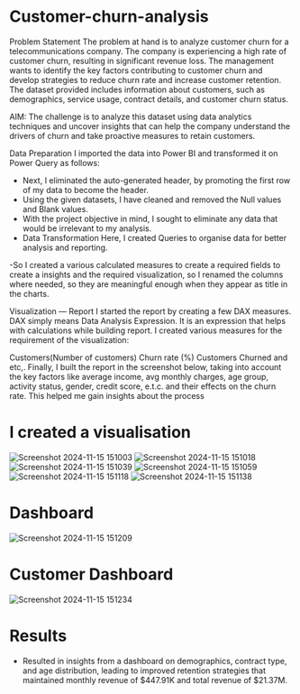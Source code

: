 # Customer-churn-analysis
Problem Statement The problem at hand is to analyze customer churn for a telecommunications company. The company is experiencing a high rate of customer churn, resulting in significant revenue loss. The management wants to identify the key factors contributing to customer churn and develop strategies to reduce churn rate and increase customer retention. The dataset provided includes information about customers, such as demographics, service usage, contract details, and customer churn status.

AIM: The challenge is to analyze this dataset using data analytics techniques and uncover insights that can help the company understand the drivers of churn and take proactive measures to retain customers.

Data Preparation I imported the data into Power BI and transformed it on Power Query as follows:

- Next, I eliminated the auto-generated header, by promoting the first row of my data to become the header.
- Using the given datasets, I have cleaned and removed the Null values and Blank values.
- With the project objective in mind, I sought to eliminate any data that would be irrelevant to my analysis.
- Data Transformation Here, I created Queries to organise data for better analysis and reporting.

-So I created a various calculated measures to create a required fields to create a insights and the required visualization, so I renamed the columns where needed, so they are meaningful enough when they appear as title in the charts.

Visualization — Report I started the report by creating a few DAX measures. DAX simply means Data Analysis Expression. It is an expression that helps with calculations while building report. I created various measures for the requirement of the visualization:

Customers(Number of customers)
Churn rate (%)
Customers Churned and etc,.
Finally, I built the report in the screenshot below, taking into account the key factors like average income, avg monthly charges, age group, activity status, gender, credit score, e.t.c. and their effects on the churn rate. This helped me gain insights about the process
# I created a visualisation

![Screenshot 2024-11-15 151003](https://github.com/user-attachments/assets/32f6a5b8-1fba-4cd1-9eed-973457fadd19)
![Screenshot 2024-11-15 151018](https://github.com/user-attachments/assets/f01a3074-beb9-44cb-95a9-2e2b41769c9a)
![Screenshot 2024-11-15 151039](https://github.com/user-attachments/assets/f8629e4b-3729-419b-8bfe-acd97eb6e5b1)
![Screenshot 2024-11-15 151059](https://github.com/user-attachments/assets/6af211ba-b444-45a9-8c4d-b9d326eeee56)
![Screenshot 2024-11-15 151118](https://github.com/user-attachments/assets/313ebf30-a6db-41e0-8ee4-449d8632d0b7)
![Screenshot 2024-11-15 151138](https://github.com/user-attachments/assets/0d7a867f-3553-4453-b173-fbad271e70aa)

# Dashboard
![Screenshot 2024-11-15 151209](https://github.com/user-attachments/assets/43222c19-e61c-417a-8af0-b51c9d35cf7e)

# Customer Dashboard
![Screenshot 2024-11-15 151234](https://github.com/user-attachments/assets/83c7f231-00a9-4410-9827-084d5eeb14ba)

# Results
- Resulted in insights from a dashboard on demographics, contract type, and age distribution, leading to improved retention strategies that maintained monthly revenue of $447.91K and total revenue of $21.37M.
